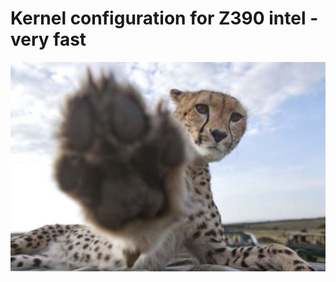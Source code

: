 <h1>Kernel configuration for Z390 intel - very fast</h1>
<img src="https://github.com/Curar/rakietka/blob/master/img/gepard.jpg">
